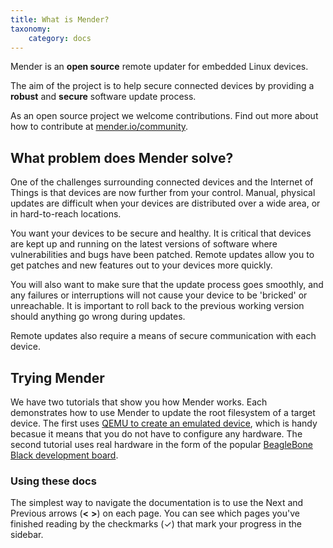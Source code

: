 ```yaml
---
title: What is Mender?
taxonomy:
    category: docs
---
```


Mender is an **open source** remote updater for embedded Linux devices.

The aim of the project is to help secure connected devices by providing a **robust** and **secure** software update process.

As an open source project we welcome contributions. Find out more about how to contribute at [mender.io/community](https://mender.io/community?target=_blank).


## What problem does Mender solve?

One of the challenges surrounding connected devices and the Internet of Things is that devices are now further from your control. Manual, physical updates are difficult when your devices are distributed over a wide area, or in hard-to-reach locations.

You want your devices to be secure and healthy. It is critical that devices are kept up and running on the latest versions of software where vulnerabilities and bugs have been patched. Remote updates allow you to get patches and new features out to your devices more quickly.

You will also want to make sure that the update process goes smoothly, and any failures or interruptions will not cause your device to be 'bricked' or unreachable. It is important to roll back to the previous working version should anything go wrong during updates.

Remote updates also require a means of secure communication with each device.

## Trying Mender

We have two tutorials that show you how Mender works. Each demonstrates how to use Mender to update the root filesystem of a target device.
The first uses [QEMU to create an emulated device](../../Getting-started/Your-first-update-on-qemu), which is handy becasue it means that you do not have to configure any hardware.
The second tutorial uses real hardware in the form of the popular [BeagleBone Black development board](../../Getting-started/Your-first-update-on-BeagleBone).

### Using these docs

The simplest way to navigate the documentation is to use the Next and Previous arrows (**<**   **>**) on each page. You can see which pages you've finished reading by the checkmarks (✓) that mark your progress in the sidebar.
